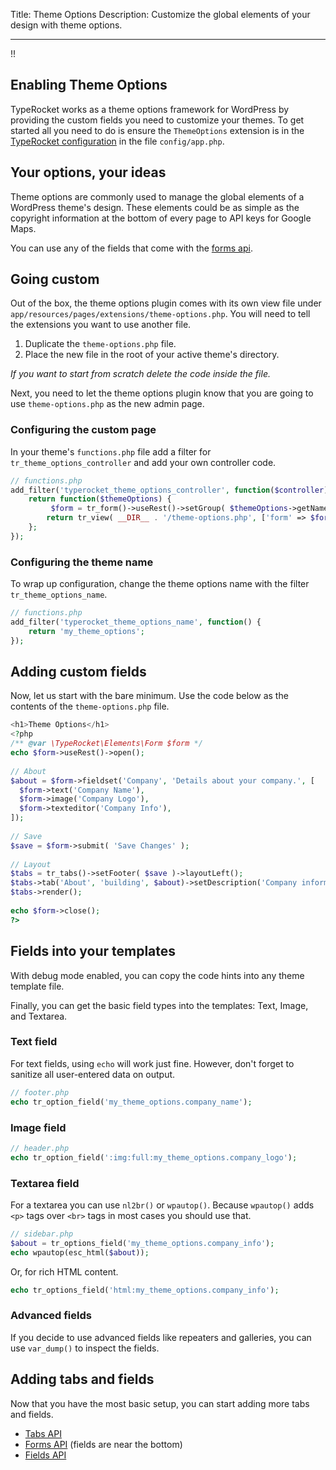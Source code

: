 Title: Theme Options
Description: Customize the global elements of your design with theme options.

---

!!

## Enabling Theme Options

TypeRocket works as a theme options framework for WordPress by providing the custom fields you need to customize your themes. To get started all you need to do is ensure the `ThemeOptions` extension is in the [TypeRocket configuration](/docs/v6/configuration/) in the file `config/app.php`. 

## Your options, your ideas

Theme options are commonly used to manage the global elements of a WordPress theme's design. These elements could be as simple as the copyright information at the bottom of every page to API keys for Google Maps.

You can use any of the fields that come with the [forms api](/docs/v6/forms/).

## Going custom

Out of the box, the theme options plugin comes with its own view file under `app/resources/pages/extensions/theme-options.php`. You will need to tell the extensions you want to use another file.

1. Duplicate the `theme-options.php` file.
2. Place the new file in the root of your active theme's directory.

*If you want to start from scratch delete the code inside the file.*

Next, you need to let the theme options plugin know that you are going to use `theme-options.php` as the new admin page.

### Configuring the custom page 

In your theme's `functions.php` file add a filter for `tr_theme_options_controller` and add your own controller code.  

```php
// functions.php
add_filter('typerocket_theme_options_controller', function($controller) {
    return function($themeOptions) {
	     $form = tr_form()->useRest()->setGroup( $themeOptions->getName() );
	    return tr_view( __DIR__ . '/theme-options.php', ['form' => $form]);
    };
});
```

### Configuring the theme name

To wrap up configuration, change the theme options name with the filter `tr_theme_options_name`.

```php
// functions.php
add_filter('typerocket_theme_options_name', function() {
    return 'my_theme_options';
});
```

## Adding custom fields

Now, let us start with the bare minimum. Use the code below as the contents of the `theme-options.php` file.

```php
<h1>Theme Options</h1>  
<?php  
/** @var \TypeRocket\Elements\Form $form */  
echo $form->useRest()->open();
  
// About  
$about = $form->fieldset('Company', 'Details about your company.', [  
  $form->text('Company Name'),  
  $form->image('Company Logo'),  
  $form->texteditor('Company Info'),   
]); 
  
// Save  
$save = $form->submit( 'Save Changes' );  
  
// Layout  
$tabs = tr_tabs()->setFooter( $save )->layoutLeft();  
$tabs->tab('About', 'building', $about)->setDescription('Company information');  
$tabs->render();  
  
echo $form->close();  
?>
```

## Fields into your templates

With debug mode enabled, you can copy the code hints into any theme template file.

Finally, you can get the basic field types into the templates: Text, Image, and Textarea.

### Text field

For text fields, using `echo` will work just fine. However, don't forget to sanitize all user-entered data on output.

```php
// footer.php
echo tr_option_field('my_theme_options.company_name');
```

### Image field

```php
// header.php
echo tr_option_field(':img:full:my_theme_options.company_logo');
```

### Textarea field

For a textarea you can use `nl2br()` or `wpautop()`. Because `wpautop()` adds `<p>` tags over `<br>` tags in most cases you should use that.

```php
// sidebar.php
$about = tr_options_field('my_theme_options.company_info');
echo wpautop(esc_html($about));
```

Or,  for rich HTML content.

```php
echo tr_options_field('html:my_theme_options.company_info');
```

### Advanced fields

If you decide to use advanced fields like repeaters and galleries, you can use `var_dump()` to inspect the fields.

## Adding tabs and fields

Now that you have the most basic setup, you can start adding more tabs and fields.

- [Tabs API](/docs/v6/tabs/)
- [Forms API](/docs/v6/forms/) (fields are near the bottom)
- [Fields API](/docs/v6/fields/)
